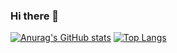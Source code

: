 ### Hi there 👋

[![Anurag's GitHub stats](https://github-readme-stats.vercel.app/api?username=fadellh)](https://github.com/anuraghazra/github-readme-stats)          [![Top Langs](https://github-readme-stats.vercel.app/api/top-langs/?username=fadellh&layout=compact&langs_count=5)](https://github.com/anuraghazra/github-readme-stats)

<!--
**fadellh/fadellh** is a ✨ _special_ ✨ repository because its `README.md` (this file) appears on your GitHub profile.

Here are some ideas to get you started:

- 🔭 I’m currently working on ...
- 🌱 I’m currently learning ...
- 👯 I’m looking to collaborate on ...
- 🤔 I’m looking for help with ...
- 💬 Ask me about ...
- 📫 How to reach me: ...
- 😄 Pronouns: ...
- ⚡ Fun fact: ...
-->
